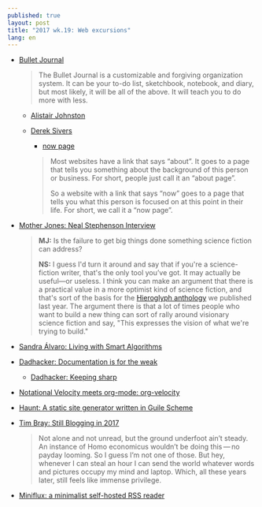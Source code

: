 ```yaml
---
published: true
layout: post
title: "2017 wk.19: Web excursions"
lang: en
---
```


- [Bullet Journal](http://bulletjournal.com/)

  > The Bullet Journal is a customizable and forgiving organization
  > system. It can be your to-do list, sketchbook, notebook, and
  > diary, but most likely, it will be all of the above. It will teach
  > you to do more with less.

  - [Alistair Johnston](http://alastairjohnston.co.uk/linkedout/)
  - [Derek Sivers](https://sivers.org/)
    - [now page](http://nownownow.com/about)

    >  Most websites have a link that says “about”. It goes to a page
    >  that tells you something about the background of this person or
    >  business. For short, people just call it an “about page”.
    >
    >  So a website with a link that says “now” goes to a page that
    >  tells you what this person is focused on at this point in their
    >  life. For short, we call it a “now page”.

- [Mother Jones: Neal Stephenson Interview](http://m.motherjones.com/media/2015/05/snow-crash-neal-stephenson-seveneves-interview)

  > **MJ:** Is the failure to get big things done something science
  > fiction can address?
  >
  > **NS:** I guess I'd turn it around and say that if you're a
  > science-fiction writer, that's the only tool you’ve got. It may
  > actually be useful—or useless. I think you can make an argument
  > that there is a practical value in a more optimist kind of science
  > fiction, and that's sort of the basis for the [Hieroglyph anthology][]
  > we published last year. The argument there is that a lot of times
  > people who want to build a new thing can sort of rally around
  > visionary science fiction and say, "This expresses the vision of
  > what we're trying to build."

  [Hieroglyph anthology]: http://hieroglyph.asu.edu/book/hieroglyph/

- [Sandra Álvaro: Living with Smart Algorithms](http://lab.cccb.org/en/living-with-smart-algorithms/)

- [Dadhacker: Documentation is for the weak](http://www.dadhacker.com/blog/?p=2444)
  - [Dadhacker: Keeping sharp](http://www.dadhacker.com/blog/?p=2267)

- [Notational Velocity meets org-mode: org-velocity](http://orgmode.org/worg/org-contrib/org-velocity.html)

- [Haunt: A static site generator written in Guile Scheme](https://haunt.dthompson.us/)

- [Tim Bray: Still Blogging in 2017](https://www.tbray.org/ongoing/When/201x/2017/05/03/Blogging-in-2017)

  > Not alone and not unread, but the ground underfoot ain’t steady. An
  > instance of Homo economicus wouldn’t be doing this — no payday
  > looming. So I guess I’m not one of those. But hey, whenever I can
  > steal an hour I can send the world whatever words and pictures
  > occupy my mind and laptop. Which, all these years later, still feels
  > like immense privilege.

- [Miniflux: a minimalist self-hosted RSS reader](https://miniflux.net/)
